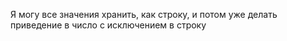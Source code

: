 Я могу все значения хранить, как строку, и потом уже делать приведение в число с исключением в строку